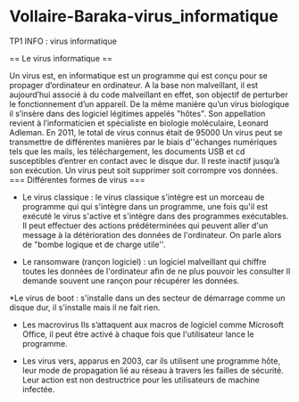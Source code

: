 # Vollaire-Baraka-virus_informatique
TP1 INFO : virus informatique

== Le virus informatique == 

Un virus est, en informatique est un programme qui est conçu pour se propager d’ordinateur en ordinateur. A la base non malveillant, il est aujourd’hui associé à du code malveillant en effet, son objectif de perturber le fonctionnement d’un appareil. De la même manière qu’un virus biologique il s’insère dans des logiciel légitimes appelés "hôtes". Son appellation revient à l’informaticien et spécialiste en biologie moléculaire, Leonard Adleman. En 2011, le total de virus connus était de 95000
Un virus peut se transmettre de différentes manières par le biais d''échanges numériques tels que les mails, les téléchargement, les documents USB et cd susceptibles d’entrer en contact avec le disque dur. Il reste inactif jusqu’à son exécution. Un virus peut soit supprimer soit corrompre vos données.
=== Différentes formes de virus ===



* Le virus classique :
le virus classique s'intègre est un morceau de programme qui qui s'intègre dans un programme, une fois qu'il est exécuté le virus s'active et s'intègre dans des programmes exécutables. Il peut effectuer des actions prédéterminées qui peuvent aller d'un message à la détérioration des données de l'ordinateur. On parle alors de "bombe logique et de charge utile''.
 
* Le ransomware (rançon logiciel) : 
un logiciel malveillant qui chiffre toutes les données de l'ordinateur afin de ne plus pouvoir les consulter Il demande souvent une rançon pour récupérer les données.

*Le virus de boot :
s'installe dans un des secteur de démarrage comme un disque dur, il s'installe mais il ne fait rien.

* Les macrovirus
Ils s’attaquent aux macros de logiciel comme Microsoft Office, il peut être activé à chaque fois que l'utilisateur lance le programme.
 
* Les virus vers, apparus en 2003, car ils utilisent une programme hôte, leur mode de propagation lié au réseau à travers les failles de sécurité. Leur action est non destructrice pour les utilisateurs de machine infectée.
